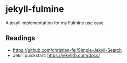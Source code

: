 # jekyll-fulmine
A jekyll implementation for my Fulmine use case.

## Readings

* <https://github.com/christian-fei/Simple-Jekyll-Search>
* Jekill quickstart: <https://jekyllrb.com/docs/>

